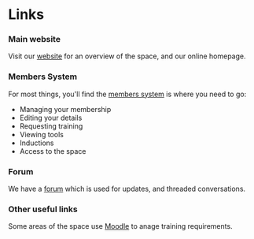 # Links

### Main website
Visit our [website](https://www.hacman.org.uk/) for an overview of the space, and our online homepage.

### Members System
For most things, you'll find the [members system](https://members.hacman.org.uk/) is where you need to go:
* Managing your membership
* Editing your details
* Requesting training
* Viewing tools
* Inductions
* Access to the space

### Forum
We have a [forum](https://list.hacman.org.uk/) which is used for updates, and threaded conversations.

### Other useful links
Some areas of the space use [Moodle](https://moodle.hacman.org.uk/) to anage training requirements.
